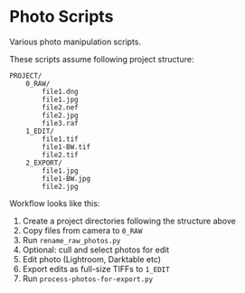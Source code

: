 # Photo Scripts

Various photo manipulation scripts.

These scripts assume following project structure:

```
PROJECT/
    0_RAW/
        file1.dng
        file1.jpg
        file2.nef
        file2.jpg
        file3.raf
    1_EDIT/
        file1.tif
        file1-BW.tif
        file2.tif
    2_EXPORT/
        file1.jpg
        file1-BW.jpg
        file2.jpg
```

Workflow looks like this:

1. Create a project directories following the structure above
2. Copy files from camera to `0_RAW`
3. Run `rename_raw_photos.py`
4. Optional: cull and select photos for edit 
5. Edit photo (Lightroom, Darktable etc)
6. Export edits as full-size TIFFs to `1_EDIT`
7. Run `process-photos-for-export.py`
